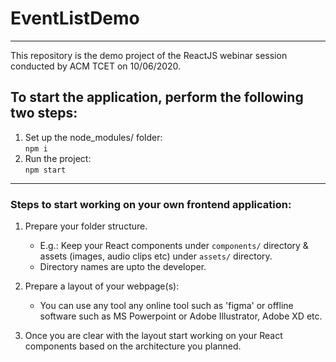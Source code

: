 # EventListDemo 
  ---
This repository is the demo project of the ReactJS webinar session conducted by ACM TCET on 10/06/2020.  
  
To start the application, perform the following two steps:  
---
1. Set up the node_modules/ folder:  
	`npm i`  
2. Run the project:  
	`npm start`  


---

### Steps to start working on your own frontend application:

1. Prepare your folder structure.
	- E.g.: Keep your React components under `components/` directory & assets (images, audio clips etc) under `assets/` directory.
	- Directory names are upto the developer.

2. Prepare a layout of your webpage(s):
	- You can use any tool any online tool such as 'figma' or offline software such as MS Powerpoint or Adobe Illustrator, Adobe XD etc.

3. Once you are clear with the layout start working on your React components based on the architecture you planned.
